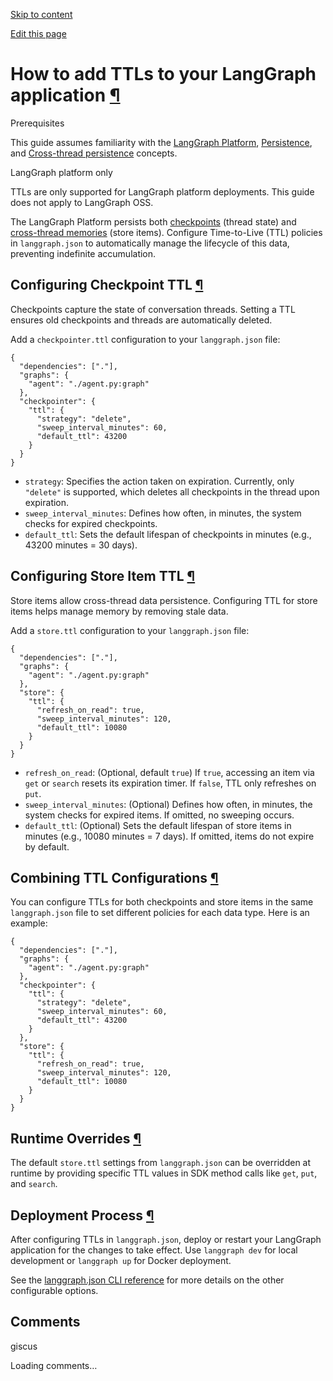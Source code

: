 [Skip to content](https://langchain-ai.github.io/langgraph/how-tos/ttl/configure_ttl/#how-to-add-ttls-to-your-langgraph-application)

[Edit this page](https://github.com/langchain-ai/langgraph/edit/main/docs/docs/how-tos/ttl/configure_ttl.md "Edit this page")

# How to add TTLs to your LangGraph application [¶](https://langchain-ai.github.io/langgraph/how-tos/ttl/configure_ttl/\#how-to-add-ttls-to-your-langgraph-application "Permanent link")

Prerequisites

This guide assumes familiarity with the [LangGraph Platform](https://langchain-ai.github.io/langgraph/concepts/#langgraph-platform), [Persistence](https://langchain-ai.github.io/langgraph/concepts/persistence/), and [Cross-thread persistence](https://langchain-ai.github.io/langgraph/concepts/persistence/#memory-store) concepts.

LangGraph platform only

TTLs are only supported for LangGraph platform deployments. This guide does not apply to LangGraph OSS.

The LangGraph Platform persists both [checkpoints](https://langchain-ai.github.io/langgraph/concepts/persistence/#checkpoints) (thread state) and [cross-thread memories](https://langchain-ai.github.io/langgraph/concepts/persistence/#memory-store) (store items). Configure Time-to-Live (TTL) policies in `langgraph.json` to automatically manage the lifecycle of this data, preventing indefinite accumulation.

## Configuring Checkpoint TTL [¶](https://langchain-ai.github.io/langgraph/how-tos/ttl/configure_ttl/\#configuring-checkpoint-ttl "Permanent link")

Checkpoints capture the state of conversation threads. Setting a TTL ensures old checkpoints and threads are automatically deleted.

Add a `checkpointer.ttl` configuration to your `langgraph.json` file:

```md-code__content
{
  "dependencies": ["."],
  "graphs": {
    "agent": "./agent.py:graph"
  },
  "checkpointer": {
    "ttl": {
      "strategy": "delete",
      "sweep_interval_minutes": 60,
      "default_ttl": 43200
    }
  }
}

```

- `strategy`: Specifies the action taken on expiration. Currently, only `"delete"` is supported, which deletes all checkpoints in the thread upon expiration.
- `sweep_interval_minutes`: Defines how often, in minutes, the system checks for expired checkpoints.
- `default_ttl`: Sets the default lifespan of checkpoints in minutes (e.g., 43200 minutes = 30 days).

## Configuring Store Item TTL [¶](https://langchain-ai.github.io/langgraph/how-tos/ttl/configure_ttl/\#configuring-store-item-ttl "Permanent link")

Store items allow cross-thread data persistence. Configuring TTL for store items helps manage memory by removing stale data.

Add a `store.ttl` configuration to your `langgraph.json` file:

```md-code__content
{
  "dependencies": ["."],
  "graphs": {
    "agent": "./agent.py:graph"
  },
  "store": {
    "ttl": {
      "refresh_on_read": true,
      "sweep_interval_minutes": 120,
      "default_ttl": 10080
    }
  }
}

```

- `refresh_on_read`: (Optional, default `true`) If `true`, accessing an item via `get` or `search` resets its expiration timer. If `false`, TTL only refreshes on `put`.
- `sweep_interval_minutes`: (Optional) Defines how often, in minutes, the system checks for expired items. If omitted, no sweeping occurs.
- `default_ttl`: (Optional) Sets the default lifespan of store items in minutes (e.g., 10080 minutes = 7 days). If omitted, items do not expire by default.

## Combining TTL Configurations [¶](https://langchain-ai.github.io/langgraph/how-tos/ttl/configure_ttl/\#combining-ttl-configurations "Permanent link")

You can configure TTLs for both checkpoints and store items in the same `langgraph.json` file to set different policies for each data type. Here is an example:

```md-code__content
{
  "dependencies": ["."],
  "graphs": {
    "agent": "./agent.py:graph"
  },
  "checkpointer": {
    "ttl": {
      "strategy": "delete",
      "sweep_interval_minutes": 60,
      "default_ttl": 43200
    }
  },
  "store": {
    "ttl": {
      "refresh_on_read": true,
      "sweep_interval_minutes": 120,
      "default_ttl": 10080
    }
  }
}

```

## Runtime Overrides [¶](https://langchain-ai.github.io/langgraph/how-tos/ttl/configure_ttl/\#runtime-overrides "Permanent link")

The default `store.ttl` settings from `langgraph.json` can be overridden at runtime by providing specific TTL values in SDK method calls like `get`, `put`, and `search`.

## Deployment Process [¶](https://langchain-ai.github.io/langgraph/how-tos/ttl/configure_ttl/\#deployment-process "Permanent link")

After configuring TTLs in `langgraph.json`, deploy or restart your LangGraph application for the changes to take effect. Use `langgraph dev` for local development or `langgraph up` for Docker deployment.

See the [langgraph.json CLI reference](https://langchain-ai.github.io/langgraph/cloud/reference/cli/#configuration-file "Configuration File") for more details on the other configurable options.

## Comments

giscus

Loading comments…